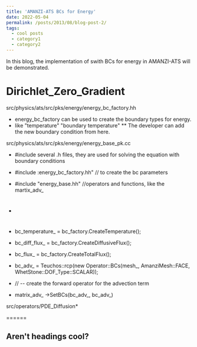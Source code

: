 ```yaml
---
title: 'AMANZI-ATS BCs for Energy'
date: 2022-05-04
permalink: /posts/2013/08/blog-post-2/
tags:
  - cool posts
  - category1
  - category2
---
```


In this blog, the implementation of swith BCs for energy in AMANZI-ATS will be demonstrated.

Dirichlet_Zero_Gradient
======

src/physics/ats/src/pks/energy/energy_bc_factory.hh
* energy_bc_factory can be used to create the boundary types for energy.
* like "temperature"  "boundary temperature"
** The developer can add the new boundary condition from here.

src/physics/ats/src/pks/energy/energy_base_pk.cc
* #include several .h files, they are used for solving the equation with boundary conditions
* #include :energy_bc_factory.hh" // to create the bc parameters
* #include "energy_base.hh"  //operators and functions, like the martix_adv_
* #


* bc_temperature_ = bc_factory.CreateTemperature();
* bc_diff_flux_ = bc_factory.CreateDiffusiveFlux();
* bc_flux_ = bc_factory.CreateTotalFlux();
* bc_adv_ = Teuchos::rcp(new Operator::BCs(mesh_, AmanziMesh::FACE, WhetStone::DOF_Type::SCALAR));

* // -- create the forward operator for the advection term
* matrix_adv_ ->SetBCs(bc_adv_, bc_adv_) 


src/operators/PDE_Diffusion* 


======

Aren't headings cool?
------
